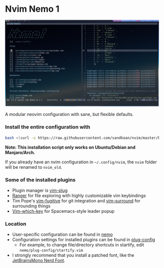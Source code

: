 # Nvim Nemo 1

![configuration="16pt JetBrainsMono font, Nord colorscheme, Qtile WM"](core/img/ConfigPic.png)

A modular neovim configuration with sane, but flexible defaults.

### Install the entire configuration with 

```bash 
bash <(curl -s https://raw.githubusercontent.com/sandkoan/nvim/master/bin/install)
```

**Note: This installation script only works on Ubuntu/Debian and Manjaro/Arch.**

If you already have an nvim configuration in ```~/.config/nvim```, the ```nvim``` folder will be renamed to ```nvim_old```.

### Some of the installed plugins
* Plugin manager is [vim-plug](https://github.com/junegunn/vim-plug)
* [Ranger](https://github.com/ranger/ranger) for file exploring with highly customizable vim keybindings
* Tim Pope's [vim-fugitive](https://github.com/tpope/vim-fugitive) for git integration and [vim-surround](https://github.com/tpope/vim-surround) for surrounding things
* [Vim-which-key](https://github.com/liuchengxu/vim-which-key) for Spacemacs-style leader popup 

### Location
* User-specific configuration can be found in [nemo](https://github.com/sandkoan/nvim/tree/master/nemo)
* Configuration settings for installed plugins can be found in [plug-config](https://github.com/sandkoan/nvim/tree/master/nemo/plug-config)
    * For example, to change file/directory shortcuts in startify, edit ```nemo/plug-config/startify.vim```
* I strongly recommend that you install a patched font, like the [JetBrainsMono Nerd Font](https://github.com/ryanoasis/nerd-fonts/tree/master/patched-fonts/JetBrainsMono).
